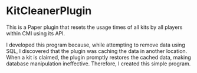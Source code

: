 # KitCleanerPlugin
This is a Paper plugin that resets the usage times of all kits by all players within CMI using its API. 

I developed this program because, while attempting to remove data using SQL, I discovered that the plugin was caching the data in another location. When a kit is claimed, the plugin promptly restores the cached data, making database manipulation ineffective. Therefore, I created this simple program.
